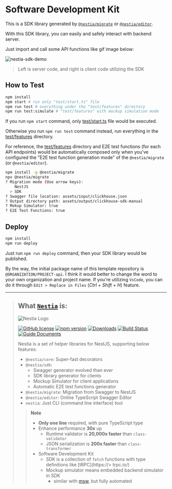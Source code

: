 # Software Development Kit
This is a SDK library generated by [`@nestia/migrate`](https://nestia.io/docs/migrate) or [`@nestia/editor`](https://nestia.io/docs/editor).

With this SDK library, you can easily and safely interact with backend server.

Just import and call some API functions like gif image below:

![nestia-sdk-demo](https://user-images.githubusercontent.com/13158709/215004990-368c589d-7101-404e-b81b-fbc936382f05.gif)

> Left is server code, and right is client code utilizing the SDK




## How to Test
```bash
npm install
npm start # run only "test/start.ts" file
npm run test # everything under the "test/features" directory
npm run test:simulate # "test/features" with mockup simulation mode
```

If you run `npm start` command, only [test/start.ts](test/start.ts) file would be executed.

Otherwise you run `npm run test` command instead, run everything in the [test/features](test/features) directory.

For reference, the [test/features](test/features) directory and E2E test functions (for each API endpoints) would be automatically composed only when you've configured the "E2E test function generation mode" of the `@nestia/migrate` (or `@nestia/editor`).

```bash
npm install -g @nestia/migrate
npx @nestia/migrate
? Migration mode (Use arrow keys):
    NestJS
  > SDK
? Swagger file location: assets/input/clickhouse.json
? Output directory path: assets/output/clickhouse-sdk-manual
? Mokup Simulator: true
? E2E Test Functions: true
```




## Deploy
```bash
npm install
npm run deploy
```

Just run `npm run deploy` command, then your SDK library would be published.

By the way, the initial package name of this template repository is `@ORGANIZATION/PROJECT-api`. I think it would better to change the word to your own organization and project name. If you're utilizing `VsCode`, you can do it through `Edit > Replace in Files` (*Ctrl + Shift + H*) feature.

-----------

> ## What [`Nestia`](https://nestia.io) is:
> ![Nestia Logo](https://nestia.io/logo.png)
> 
> [![GitHub license](https://img.shields.io/badge/license-MIT-blue.svg)](https://github.com/samchon/nestia/blob/master/LICENSE)
> [![npm version](https://img.shields.io/npm/v/@nestia/core.svg)](https://www.npmjs.com/package/@nestia/core)
> [![Downloads](https://img.shields.io/npm/dm/@nestia/core.svg)](https://www.npmjs.com/package/@nestia/core)
> [![Build Status](https://github.com/samchon/nestia/workflows/build/badge.svg)](https://github.com/samchon/nestia/actions?query=workflow%3Abuild)
> [![Guide Documents](https://img.shields.io/badge/guide-documents-forestgreen)](https://nestia.io/docs/)
> 
> Nestia is a set of helper libraries for NestJS, supporting below features:
> 
>   - `@nestia/core`: Super-fast decorators
>   - `@nestia/sdk`:
>     - Swagger generator evolved than ever
>     - SDK library generator for clients
>     - Mockup Simulator for client applications
>     - Automatic E2E test functions generator
>   - `@nestia/migrate`: Migration from Swagger to NestJS
>   - `@nestia/editor`: Online TypeScript Swagger Editor
>   - `nestia`: Just CLI (command line interface) tool
> 
>> **Note**
>> 
>> - **Only one line** required, with pure TypeScript type
>> - Enhance performance **30x** up
>>   - Runtime validator is **20,000x faster** than `class-validator`
>>   - JSON serialization is **200x faster** than `class-transformer`
>> - Software Development Kit
>>   - SDK is a collection of `fetch` functions with type definitions like [tRPC](https://> trpc.io/)
>>   - Mockup simulator means embedded backend simulator in SDK
>>     - similar with [msw](https://mswjs.io/), but fully automated
